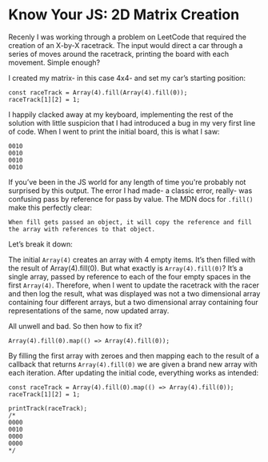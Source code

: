 # Know Your JS: 2D Matrix Creation

Recenly I was working through a problem on LeetCode that required the creation of an X-by-X racetrack. The input would direct a car through a series of moves around the racetrack, printing the board with each movement. Simple enough? 

I created my matrix- in this case 4x4- and set my car’s starting position:

```
const raceTrack = Array(4).fill(Array(4).fill(0));
raceTrack[1][2] = 1;
```

I happily clacked away at my keyboard, implementing the rest of the solution with little suspicion that I had introduced a bug in my very first line of code. When I went to print the initial board, this is what I saw:

```
0010
0010
0010
0010
```

If you’ve been in the JS world for any length of time you're probably not surprised by this output. The error I had made- a classic error, really- was confusing pass by reference for pass by value. The MDN docs for `.fill()` make this perfectly clear: 

```
When fill gets passed an object, it will copy the reference and fill the array with references to that object.
```

Let’s break it down:

The initial `Array(4)` creates an array with 4 empty items. It’s then filled with the result of Array(4).fill(0). But what exactly is `Array(4).fill(0)`? It’s a single array, passed by reference to each of the four empty spaces in the first `Array(4)`. Therefore, when I went to update the racetrack with the racer and then log the result, what was displayed was not a two dimensional array containing four different arrays, but a two dimensional array containing four representations of the same, now updated array.

All unwell and bad. So then how to fix it?

`Array(4).fill(0).map(() => Array(4).fill(0));`

By filling the first array with zeroes and then mapping each to the result of a callback that returns `Array(4).fill(0)` we are given a brand new array with each iteration. After updating the initial code, everything works as intended:

```
const raceTrack = Array(4).fill(0).map(() => Array(4).fill(0));
raceTrack[1][2] = 1;

printTrack(raceTrack);
/*
0000
0010
0000
0000
*/
```